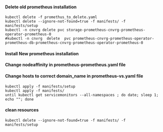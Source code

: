 #### **Delete old prometheus installation**
```
kubectl delete -f promethus_to_delete.yaml
kubectl delete --ignore-not-found=true -f manifests/ -f manifests/setup
kubectl -n cnvrg delete pvc storage-prometheus-cnvrg-prometheus-operator-prometheus-0
#kubectl -n cnvrg  delete  pvc prometheus-cnvrg-prometheus-operator-prometheus-db-prometheus-cnvrg-prometheus-operator-prometheus-0
```
#### **Install New prometheus installation**
#### Change nodeaffinity in prometheus-prometheus.yaml file
#### Change hosts to correct domain_name in prometheus-vs.yaml file
```
kubectl apply -f manifests/setup
kubectl apply -f manifests/
until kubectl get servicemonitors --all-namespaces ; do date; sleep 1; echo ""; done
```


#### clean resources
```
kubectl delete --ignore-not-found=true -f manifests/ -f manifests/setup
```
